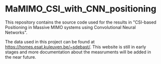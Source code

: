 # MaMIMO_CSI_with_CNN_positioning
This repository contains the source code used for the results in "CSI-based Positioning in Massive MIMO systems using Convolutional Neural Networks".


The data used in this project can be found at https://homes.esat.kuleuven.be/~sdebast/.
This website is still in early stages and more documentation about the measruments will be added in the near future.
